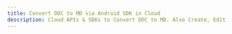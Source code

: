 ---title: Convert DOC to MD via Android SDK in Clouddescription: Cloud APIs & SDKs to Convert DOC to MD. Also Create, Edit & Render Microsoft Word & OpenOffice documents in the Cloud.---